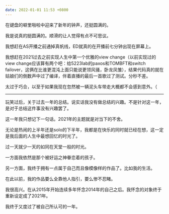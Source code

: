 ```yaml
---
date: 2022-01-01 11:53 +0800
---
```

<!-- more -->

在键盘的噼里啪啦中迎来了新年的钟声，还挺圆满的。

我是说真的挺圆满的。顺滑的让人觉得有点不可思议。

我想赶在AS开播之前通掉真帆线，ED就真的在开播前七分钟出现在屏幕上。

我想赶在2021过去之前实现人生中第一个优雅的view change（以前实现过的view change应该算有两个吧：给5223lab的paxos和TOMBFT和switch failover，这俩在比谁更混沌上面只能说更领风骚，卧龙凤雏），结果代码真的就在姑娘们的倒数声中过了编译，伴着直播的最后一首歌过了测试。分秒不差。

太过于巧合，以至于如果我现在忽然被一辆泥头车带走大概都不会感到意外。（

----

玩笑过后，关于过去一年的总结。说实话我没有做总结的兴趣。不是针对这一年，是对于总结这件事没有兴趣罢了。

这一年我只想记下一句话。2021年的主题就是对当下的不舍。

无论是热闹的上半年还是solo的下半年，我都是在快乐的同时就已经在想，这一定是我后面的人生中最想回忆的时光了。

过一天就少一天的如同在天堂一般的时光。

一方面我依然是那个被好运之神眷恋着的孩子。

另一方面，我终于拥有一点属于自己而且像模像样的作品了。比如我的生活。

在此以前，我的作品要么全靠他人指引，要么惨不忍睹。

我很高兴。在从2015年开始连续多年怀念2014年的自己之后。我怀念的对象终于重新设定成了2021年。

我终于又度过了被自己所认可的一年。
